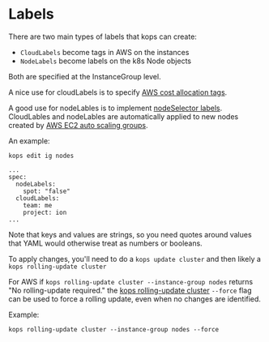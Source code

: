 # Labels

There are two main types of labels that kops can create:

* `CloudLabels` become tags in AWS on the instances
* `NodeLabels` become labels on the k8s Node objects

Both are specified at the InstanceGroup level.

A nice use for cloudLabels is to specify [AWS cost allocation tags](http://docs.aws.amazon.com/awsaccountbilling/latest/aboutv2/cost-alloc-tags.html).

A good use for nodeLables is to implement [nodeSelector labels](https://kubernetes.io/docs/concepts/configuration/assign-pod-node/#step-two-add-a-nodeselector-field-to-your-pod-configuration). 
CloudLables and nodeLables are automatically applied to new nodes created by [AWS EC2 auto scaling groups](https://aws.amazon.com/autoscaling/).

An example:

`kops edit ig nodes`

```
...
spec: 
  nodeLabels:
    spot: "false"
  cloudLabels:
    team: me
    project: ion
...
```

Note that keys and values are strings, so you need quotes around values that YAML
 would otherwise treat as numbers or booleans.

To apply changes, you'll need to do a `kops update cluster` and then likely a `kops rolling-update cluster`

For AWS if `kops rolling-update cluster --instance-group nodes` returns "No rolling-update required." the 
[kops rolling-update cluster](https://github.com/kubernetes/kops/blob/8bc48ef10a44a3e481b604f5dbb663420c68dcab/docs/cli/kops_rolling-update_cluster.md) `--force` flag can be used to force a rolling update, even when no changes are identified.

Example:

`kops rolling-update cluster --instance-group nodes --force`
